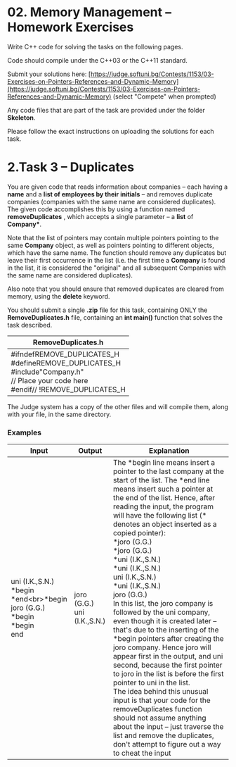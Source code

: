 # 02. Memory Management – Homework Exercises

Write C++ code for solving the tasks on the following pages.

Code should compile under the C++03 or the C++11 standard.

Submit your solutions here: [https://judge.softuni.bg/Contests/1153/03-Exercises-on-Pointers-References-and-Dynamic-Memory](https://judge.softuni.bg/Contests/1153/03-Exercises-on-Pointers-References-and-Dynamic-Memory) (select &quot;Compete&quot; when prompted)

Any code files that are part of the task are provided under the folder **Skeleton**.

Please follow the exact instructions on uploading the solutions for each task.

# 2.Task 3 – Duplicates

You are given code that reads information about companies – each having a **name** and a **list of employees by their initials** – and removes duplicate companies (companies with the same name are considered duplicates). The given code accomplishes this by using a function named **removeDuplicates** , which accepts a single parameter – a **list** of **Company\***.

Note that the list of pointers may contain multiple pointers pointing to the same **Company** object, as well as pointers pointing to different objects, which have the same name. The function should remove any duplicates but leave their first occurrence in the list (i.e. the first time a **Company** is found in the list, it is considered the &quot;original&quot; and all subsequent Companies with the same name are considered duplicates).

Also note that you should ensure that removed duplicates are cleared from memory, using the **delete** keyword.

You should submit a single **.zip** file for this task, containing ONLY the **RemoveDuplicates.h** file, containing an **int main()** function that solves the task described.

| **RemoveDuplicates.h** |
| --- |
| #ifndefREMOVE\_DUPLICATES\_H <br> #defineREMOVE\_DUPLICATES\_H <br>#include&quot;Company.h&quot; <br>// Place your code here <br>#endif// !REMOVE\_DUPLICATES\_H |

The Judge system has a copy of the other files and will compile them, along with your file, in the same directory.

### Examples

| **Input** | **Output** | **Explanation** |
| --- | --- | --- |
| uni (I.K.,S.N.)<br>\*begin<br>\*end\<br>*begin<br>joro (G.G.)<br>\*begin<br>\*begin<br>end | joro (G.G.)<br>uni (I.K.,S.N.) | The \*begin line means insert a pointer to the last company at the start of the list. The \*end line means insert such a pointer at the end of the list. Hence, after reading the input, the program will have the following list (\* denotes an object inserted as a copied pointer):<br>\*joro (G.G.)<br>\*joro (G.G.)<br>\*uni (I.K.,S.N.)<br>\*uni (I.K.,S.N.)<br>uni (I.K.,S.N.)<br>\*uni (I.K.,S.N.)<br>joro (G.G.)<br> In this list, the joro company is followed by the uni company, even though it is created later – that&#39;s due to the inserting of the \*begin pointers after creating the joro company. Hence joro will appear first in the output, and uni second, because the first pointer to joro in the list is before the first pointer to uni in the list. <br> The idea behind this unusual input is that your code for the removeDuplicates function should not assume anything about the input – just traverse the list and remove the duplicates, don&#39;t attempt to figure out a way to cheat the input |
